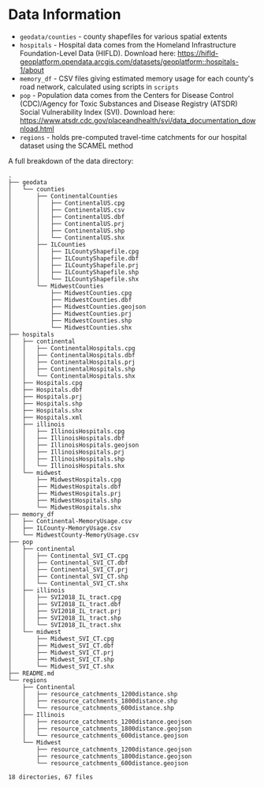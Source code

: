 # Data Information

* `geodata/counties` - county shapefiles for various spatial extents
* `hospitals` - Hospital data comes from the Homeland Infrastructure Foundation-Level Data (HIFLD). Download here: https://hifld-geoplatform.opendata.arcgis.com/datasets/geoplatform::hospitals-1/about
* `memory_df` - CSV files giving estimated memory usage for each county's road network, calculated using scripts in `scripts`
* `pop` - Population data comes from the Centers for Disease Control (CDC)/Agency for Toxic Substances and Disease Registry (ATSDR) Social Vulnerability Index (SVI). Download here: https://www.atsdr.cdc.gov/placeandhealth/svi/data_documentation_download.html
* `regions` - holds pre-computed travel-time catchments for our hospital dataset using the SCAMEL method

A full breakdown of the data directory:

```
.
├── geodata
│   └── counties
│       ├── ContinentalCounties
│       │   ├── ContinentalUS.cpg
│       │   ├── ContinentalUS.csv
│       │   ├── ContinentalUS.dbf
│       │   ├── ContinentalUS.prj
│       │   ├── ContinentalUS.shp
│       │   └── ContinentalUS.shx
│       ├── ILCounties
│       │   ├── ILCountyShapefile.cpg
│       │   ├── ILCountyShapefile.dbf
│       │   ├── ILCountyShapefile.prj
│       │   ├── ILCountyShapefile.shp
│       │   └── ILCountyShapefile.shx
│       └── MidwestCounties
│           ├── MidwestCounties.cpg
│           ├── MidwestCounties.dbf
│           ├── MidwestCounties.geojson
│           ├── MidwestCounties.prj
│           ├── MidwestCounties.shp
│           └── MidwestCounties.shx
├── hospitals
│   ├── continental
│   │   ├── ContinentalHospitals.cpg
│   │   ├── ContinentalHospitals.dbf
│   │   ├── ContinentalHospitals.prj
│   │   ├── ContinentalHospitals.shp
│   │   └── ContinentalHospitals.shx
│   ├── Hospitals.cpg
│   ├── Hospitals.dbf
│   ├── Hospitals.prj
│   ├── Hospitals.shp
│   ├── Hospitals.shx
│   ├── Hospitals.xml
│   ├── illinois
│   │   ├── IllinoisHospitals.cpg
│   │   ├── IllinoisHospitals.dbf
│   │   ├── IllinoisHospitals.geojson
│   │   ├── IllinoisHospitals.prj
│   │   ├── IllinoisHospitals.shp
│   │   └── IllinoisHospitals.shx
│   └── midwest
│       ├── MidwestHospitals.cpg
│       ├── MidwestHospitals.dbf
│       ├── MidwestHospitals.prj
│       ├── MidwestHospitals.shp
│       └── MidwestHospitals.shx
├── memory_df
│   ├── Continental-MemoryUsage.csv
│   ├── ILCounty-MemoryUsage.csv
│   └── MidwestCounty-MemoryUsage.csv
├── pop
│   ├── continental
│   │   ├── Continental_SVI_CT.cpg
│   │   ├── Continental_SVI_CT.dbf
│   │   ├── Continental_SVI_CT.prj
│   │   ├── Continental_SVI_CT.shp
│   │   └── Continental_SVI_CT.shx
│   ├── illinois
│   │   ├── SVI2018_IL_tract.cpg
│   │   ├── SVI2018_IL_tract.dbf
│   │   ├── SVI2018_IL_tract.prj
│   │   ├── SVI2018_IL_tract.shp
│   │   └── SVI2018_IL_tract.shx
│   └── midwest
│       ├── Midwest_SVI_CT.cpg
│       ├── Midwest_SVI_CT.dbf
│       ├── Midwest_SVI_CT.prj
│       ├── Midwest_SVI_CT.shp
│       └── Midwest_SVI_CT.shx
├── README.md
└── regions
    ├── Continental
    │   ├── resource_catchments_1200distance.shp
    │   ├── resource_catchments_1800distance.shp
    │   └── resource_catchments_600distance.shp
    ├── Illinois
    │   ├── resource_catchments_1200distance.geojson
    │   ├── resource_catchments_1800distance.geojson
    │   └── resource_catchments_600distance.geojson
    └── Midwest
        ├── resource_catchments_1200distance.geojson
        ├── resource_catchments_1800distance.geojson
        └── resource_catchments_600distance.geojson

18 directories, 67 files
```